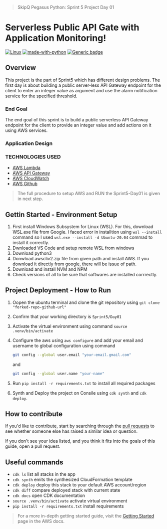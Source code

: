 
> SkipQ Pegasus Python: Sprint 5 Project Day 01

# Serverless Public API Gate with Application Monitoring!

[![Linux](https://svgshare.com/i/Zhy.svg)](#) [![made-with-python](https://img.shields.io/badge/Made%20with-Python-1f425f.svg)](#) [![Generic badge](https://img.shields.io/badge/version-3.8.10-blue)](#)

## Overview

This project is the part of Sprint5 which has different design problems. The first day is about building a public server-less API Gateway endpoint for the client to enter an integer value as argument and use the alarm notification service for the specified threshold.

### End Goal

The end goal of this sprint is to build a public serverless API Gateway endpoint for the client to provide an integer value and add actions on it using AWS services.

### Application Design



### TECHNOLOGIES USED

* [AWS Lambda](https://aws.amazon.com/lambda/)
* [AWS API Gateway](https://aws.amazon.com/api-gateway/)
* [AWS CloudWatch](https://aws.amazon.com/cloudwatch/)
* [AWS Github](https://github.com/aws)


> The full procedure to setup AWS and RUN the Sprint5-Day01 is given in next step.

## Gettin Started - Environment Setup

1. First install Windows Subsystem for Linux (WSL). For  this, download WSL.exe file from Google. I faced error in installtion using `wsl --install` command so I used `wsl.exe --install -d Ubuntu-20.04` commad to install it correctly.
2. Dwnloaded VS Code and setup remote WSL from windows
3. Download python3
4. Donwload awscliv2.zip file from given path and install AWS. If you download it directly from google, there will be issue of path.
6. Download and install NVM and NPM
7. Check versions of all to be sure that softwares are installed corrrectly.

## Project Deployment - How to Run

1. Oopen the ubuntu terminal and clone the git repository using `git clone "forked-repo-github-url"`
2. Confirm that your working directory is `Sprint5/Day01`
3. Activate the virtual environment using command `source .venv/bin/activate`
4. Configure the aws using `aws configure` and add your email and username to global configuration using command

    ```sh
    git config --global user.email "your-email.gmail.com"
    ```
    and
    ```sh
    git config --global user.name "your-name"
    ```
5. Run `pip install -r requirements.txt` to install all required packages
6. Synth and Deploy the project on Consile using `cdk synth` and `cdk deploy`.

## How to contribute

If you'd like to contribute, start by searching through the [pull requests](https://github.com/muhammadfaizan2022skipq/Pegasus_Python/pulls) to see whether someone else has raised a similar idea or question.

If you don't see your idea listed, and you think it fits into the goals of this guide, open a pull request.

## Useful commands

 * `cdk ls`          list all stacks in the app
 * `cdk synth`       emits the synthesized CloudFormation template
 * `cdk deploy`      deploy this stack to your default AWS account/region
 * `cdk diff`        compare deployed stack with current state
 * `cdk docs`        open CDK documentation
 * `source .venv/bin/activate`        activate virtual environment
 * `pip install -r requirements.txt`  install requirements


> For a more in-depth getting started guide, visit the [Getting Started](https://docs.aws.amazon.com/apigateway/latest/developerguide/welcome.html) page in the AWS docs.